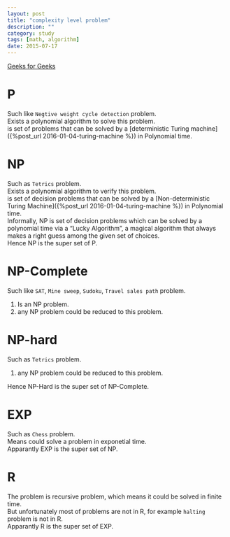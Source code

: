 ```yaml
---
layout: post
title: "complexity level problem"
description: ""
category: study
tags: [math, algorithm]
date: 2015-07-17
---
```


[Geeks for Geeks](http://www.geeksforgeeks.org/np-completeness-set-1/)  

# P
Such like `Negtive weight cycle detection` problem.  
Exists a polynomial algorithm to solve this problem.   
is set of problems that can be solved by a [deterministic Turing machine]({%post_url 2016-01-04-turing-machine %}) in Polynomial time.  

# NP
Such as `Tetrics` problem.  
Exists a polynomial algorithm to verify this problem.  
is set of decision problems that can be solved by a [Non-deterministic Turing Machine]({%post_url 2016-01-04-turing-machine %}) in Polynomial time.  
Informally, NP is set of decision problems which can be solved by a polynomial time via a “Lucky Algorithm”, a magical algorithm that always makes a right guess among the given set of choices.  
Hence NP is the super set of P.  

# NP-Complete
Such like `SAT`, `Mine sweep`, `Sudoku`, `Travel sales path` problem.  

1. Is an NP problem.
2. any NP problem could be reduced to this problem.

# NP-hard
Such as `Tetrics` problem.  

1. any NP problem could be reduced to this problem.  

Hence NP-Hard is the super set of NP-Complete.  


# EXP
Such as `Chess` problem.  
Means could solve a problem in exponetial time.  
Apparantly EXP is the super set of NP.  

# R
The problem is recursive problem, which means it could be solved in finite time.  
But unfortunately most of problems are not in R, for example `halting` problem is not in R.  
Apparantly R is the super set of EXP.  
